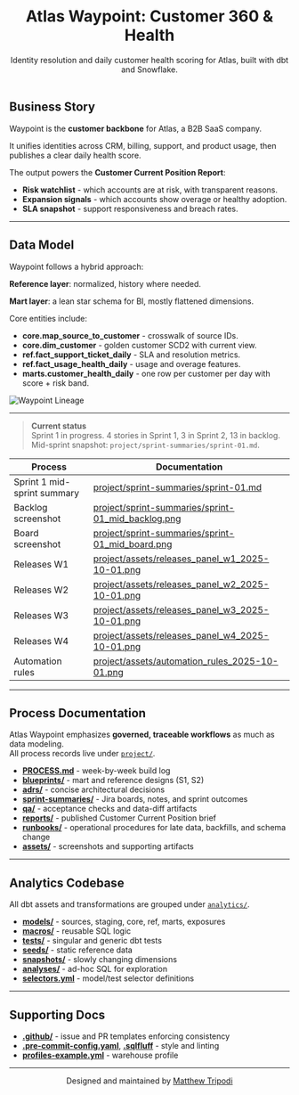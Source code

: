 ﻿<h1 align="center">Atlas Waypoint: Customer 360 & Health</h1>

<p align="center">
  Identity resolution and daily customer health scoring for Atlas, built with dbt and Snowflake.
  <br/><br/>
</p>

## Business Story

Waypoint is the **customer backbone** for Atlas, a B2B SaaS company.  

It unifies identities across CRM, billing, support, and product usage, then publishes a clear daily health score.  

The output powers the **Customer Current Position Report**:  
- **Risk watchlist** - which accounts are at risk, with transparent reasons.  
- **Expansion signals** - which accounts show overage or healthy adoption.  
- **SLA snapshot** - support responsiveness and breach rates.  

---

## Data Model

Waypoint follows a hybrid approach:  

**Reference layer**: normalized, history where needed.  

**Mart layer**: a lean star schema for BI, mostly flattened dimensions.  


Core entities include:  

- **core.map_source_to_customer** - crosswalk of source IDs.  
- **core.dim_customer** - golden customer SCD2 with current view.  
- **ref.fact_support_ticket_daily** - SLA and resolution metrics.  
- **ref.fact_usage_health_daily** - usage and overage features.  
- **marts.customer_health_daily** - one row per customer per day with score + risk band.  

![Waypoint Lineage](project/lineage/lineage_v1.png)

---

> **Current status**  
> Sprint 1 in progress. 4 stories in Sprint 1, 3 in Sprint 2, 13 in backlog.  
> Mid-sprint snapshot: `project/sprint-summaries/sprint-01.md`.

| Process                     | Documentation                                                                 |
|-----------------------------|-------------------------------------------------------------------------------|
| Sprint 1 mid-sprint summary | [project/sprint-summaries/sprint-01.md](project/sprint-summaries/sprint-01.md) |
| Backlog screenshot          | [project/sprint-summaries/sprint-01_mid_backlog.png](project/sprint-summaries/sprint-01_mid_backlog.png) |
| Board screenshot            | [project/sprint-summaries/sprint-01_mid_board.png](project/sprint-summaries/sprint-01_mid_board.png) |
| Releases W1                 | [project/assets/releases_panel_w1_2025-10-01.png](project/assets/releases_panel_w1_2025-10-01.png) |
| Releases W2                 | [project/assets/releases_panel_w2_2025-10-01.png](project/assets/releases_panel_w2_2025-10-01.png) |
| Releases W3                 | [project/assets/releases_panel_w3_2025-10-01.png](project/assets/releases_panel_w3_2025-10-01.png) |
| Releases W4                 | [project/assets/releases_panel_w4_2025-10-01.png](project/assets/releases_panel_w4_2025-10-01.png) |
| Automation rules            | [project/assets/automation_rules_2025-10-01.png](project/assets/automation_rules_2025-10-01.png) |

---

## Process Documentation

Atlas Waypoint emphasizes **governed, traceable workflows** as much as data modeling.  
All process records live under [`project/`](project/).

- [**PROCESS.md**](project/PROCESS.md) - week-by-week build log  
- [**blueprints/**](project/blueprints/) - mart and reference designs (S1, S2)  
- [**adrs/**](project/adrs/) - concise architectural decisions  
- [**sprint-summaries/**](project/sprint-summaries/) - Jira boards, notes, and sprint outcomes  
- [**qa/**](project/qa/) - acceptance checks and data-diff artifacts  
- [**reports/**](project/reports/) - published Customer Current Position brief  
- [**runbooks/**](project/runbooks/) - operational procedures for late data, backfills, and schema change  
- [**assets/**](project/assets/) - screenshots and supporting artifacts  

---

## Analytics Codebase

All dbt assets and transformations are grouped under [`analytics/`](analytics/).

- [**models/**](analytics/models/) - sources, staging, core, ref, marts, exposures  
- [**macros/**](analytics/macros/) - reusable SQL logic  
- [**tests/**](analytics/tests/) - singular and generic dbt tests  
- [**seeds/**](analytics/seeds/) - static reference data  
- [**snapshots/**](analytics/snapshots/) - slowly changing dimensions  
- [**analyses/**](analytics/analyses/) - ad-hoc SQL for exploration  
- [**selectors.yml**](analytics/selectors.yml) - model/test selector definitions  

---

## Supporting Docs

- [**.github/**](.github/) - issue and PR templates enforcing consistency  
- [**.pre-commit-config.yaml**](.pre-commit-config.yaml), [**.sqlfluff**](.sqlfluff) - style and linting  
- [**profiles-example.yml**](profiles-example.yml) - warehouse profile

---

<p align="center">Designed and maintained by <a href="https://github.com/moveeleven-data">Matthew Tripodi</a></p>
